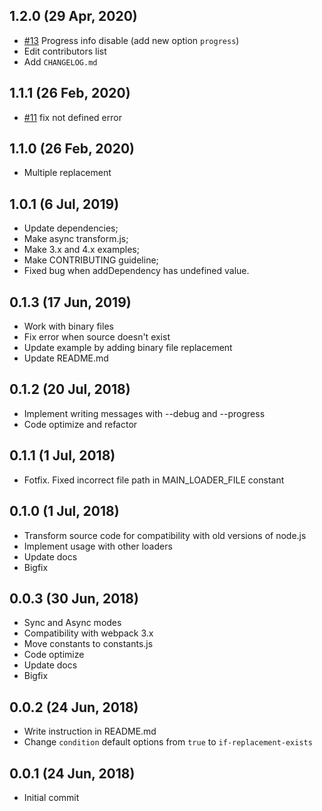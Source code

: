 ## 1.2.0 (29 Apr, 2020)

* [#13](https://github.com/vyushin/file-replace-loader/issues/13) Progress info disable (add new option `progress`)
* Edit contributors list
* Add `CHANGELOG.md`

## 1.1.1 (26 Feb, 2020)

* [#11](https://github.com/vyushin/file-replace-loader/pull/11) fix not defined error

## 1.1.0 (26 Feb, 2020)

* Multiple replacement

## 1.0.1 (6 Jul, 2019)

* Update dependencies;
* Make async transform.js;
* Make 3.x and 4.x examples;
* Make CONTRIBUTING guideline;
* Fixed bug when addDependency has undefined value.

## 0.1.3 (17 Jun, 2019)

* Work with binary files
* Fix error when source doesn't exist
* Update example by adding binary file replacement
* Update README.md

## 0.1.2 (20 Jul, 2018)

* Implement writing messages with --debug and --progress
* Code optimize and refactor

## 0.1.1 (1 Jul, 2018)

* Fotfix. Fixed incorrect file path in MAIN_LOADER_FILE constant

## 0.1.0 (1 Jul, 2018)

* Transform source code for compatibility with old versions of node.js
* Implement usage with other loaders
* Update docs
* Bigfix

## 0.0.3 (30 Jun, 2018)

* Sync and Async modes
* Compatibility with webpack 3.x
* Move constants to constants.js
* Code optimize
* Update docs
* Bigfix

## 0.0.2 (24 Jun, 2018)

* Write instruction in README.md
* Change `condition` default options from `true` to `if-replacement-exists`

## 0.0.1 (24 Jun, 2018)

* Initial commit